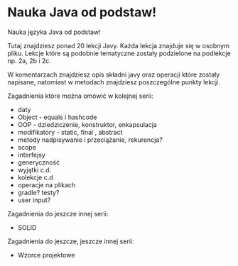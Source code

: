 # Nauka Java od podstaw!
Nauka języka Java od podstaw!

Tutaj znajdziesz ponad 20 lekcji Javy. Każda lekcja znajduje się w osobnym pliku. Lekcje które są podobnie tematyczne zostały podzielone na podlekcje np. 2a, 2b i 2c.

W komentarzach znajdziesz opis składni javy oraz operacji które zostały napisane, natomiast w metodach znajdziesz poszczególne punkty lekcji. 



Zagadnienia które można omówić w kolejnej serii:
* daty
* Object - equals i hashcode
* OOP - dziedziczenie, konstruktor, enkapsulacja
* modifikatory - static, final , abstract
* metody nadpisywanie i przeciążanie, rekurencja?
* scope
* interfejsy
* generyczność
* wyjątki c.d.
* kolekcje c.d
* operacje na plikach
* gradle? testy?
* user input?

Zagadnienia do jeszcze innej serii:
* SOLID

Zagadnienia do jeszcze, jeszcze innej serii:
* Wzorce projektowe